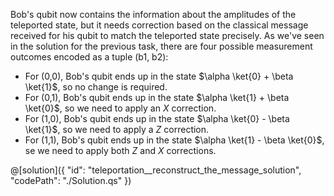 Bob's qubit now contains the information about the amplitudes of the teleported state, but it needs correction based on the classical message received for his qubit to match the teleported state precisely. As we've seen in the solution for the previous task, there are four possible measurement outcomes encoded as a tuple (b1, b2):

- For (0,0), Bob's qubit ends up in the state $\alpha \ket{0} + \beta \ket{1}$, so no change is required.
- For (0,1), Bob's qubit ends up in the state $\alpha \ket{1} + \beta \ket{0}$, so we need to apply an $X$ correction.
- For (1,0), Bob's qubit ends up in the state $\alpha \ket{0} - \beta \ket{1}$, so we need to apply a $Z$ correction.
- For (1,1), Bob's qubit ends up in the state $\alpha \ket{1} - \beta \ket{0}$, se we need to apply both $Z$ and $X$ corrections.

@[solution]({
    "id": "teleportation__reconstruct_the_message_solution",
    "codePath": "./Solution.qs"
})